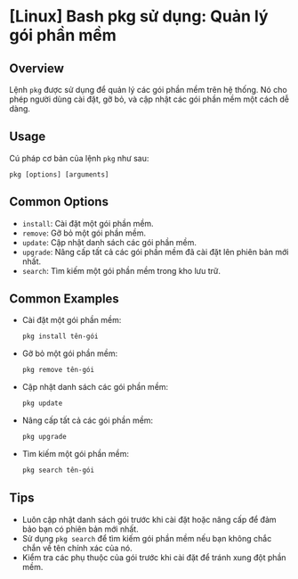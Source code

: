 # [Linux] Bash pkg sử dụng: Quản lý gói phần mềm

## Overview
Lệnh `pkg` được sử dụng để quản lý các gói phần mềm trên hệ thống. Nó cho phép người dùng cài đặt, gỡ bỏ, và cập nhật các gói phần mềm một cách dễ dàng.

## Usage
Cú pháp cơ bản của lệnh `pkg` như sau:

```
pkg [options] [arguments]
```

## Common Options
- `install`: Cài đặt một gói phần mềm.
- `remove`: Gỡ bỏ một gói phần mềm.
- `update`: Cập nhật danh sách các gói phần mềm.
- `upgrade`: Nâng cấp tất cả các gói phần mềm đã cài đặt lên phiên bản mới nhất.
- `search`: Tìm kiếm một gói phần mềm trong kho lưu trữ.

## Common Examples
- Cài đặt một gói phần mềm:
  ```bash
  pkg install tên-gói
  ```

- Gỡ bỏ một gói phần mềm:
  ```bash
  pkg remove tên-gói
  ```

- Cập nhật danh sách các gói phần mềm:
  ```bash
  pkg update
  ```

- Nâng cấp tất cả các gói phần mềm:
  ```bash
  pkg upgrade
  ```

- Tìm kiếm một gói phần mềm:
  ```bash
  pkg search tên-gói
  ```

## Tips
- Luôn cập nhật danh sách gói trước khi cài đặt hoặc nâng cấp để đảm bảo bạn có phiên bản mới nhất.
- Sử dụng `pkg search` để tìm kiếm gói phần mềm nếu bạn không chắc chắn về tên chính xác của nó.
- Kiểm tra các phụ thuộc của gói trước khi cài đặt để tránh xung đột phần mềm.